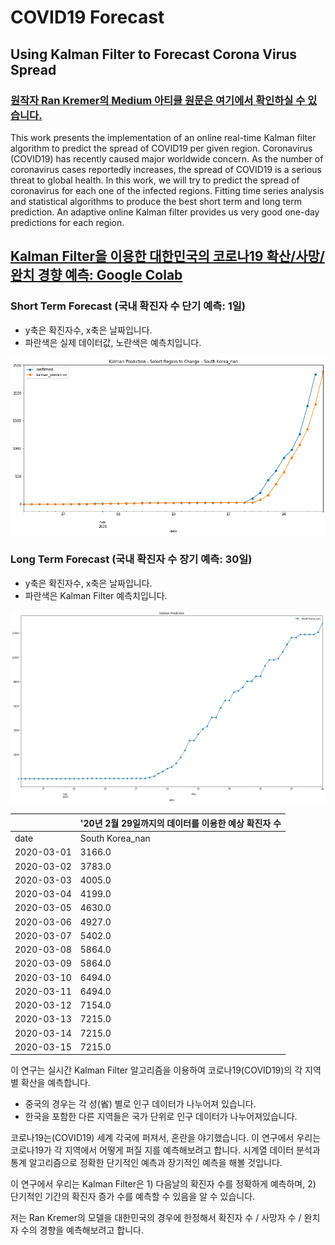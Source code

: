 # COVID19 Forecast



## Using Kalman Filter to Forecast Corona Virus Spread
### [원작자 Ran Kremer의 Medium 아티클 원문은 여기에서 확인하실 수 있습니다.](https://medium.com/@rank23/using-kalman-filter-to-predict-corona-virus-spread-72d91b74cc8)

This work presents the implementation of an online real-time Kalman filter algorithm to predict the spread of COVID19 per given region.
Coronavirus (COVID19) has recently caused major worldwide concern.
As the number of coronavirus cases reportedly increases, the spread of COVID19 is a serious threat to global health. 
In this work, we will try to predict the spread of coronavirus for each one of the infected regions. 
Fitting time series analysis and statistical algorithms to produce the best short term and long term prediction. 
An adaptive online Kalman filter provides us very good one-day predictions for each region.

## [Kalman Filter을 이용한 대한민국의 코로나19 확산/사망/완치 경향 예측: Google Colab](https://colab.research.google.com/drive/1xC3R-vq-P4jthhOPMaMP-Bq6R7gOplsH)

### Short Term Forecast (국내 확진자 수 단기 예측: 1일)

- y축은 확진자수, x축은 날짜입니다.
- 파란색은 실제 데이터값, 노란색은 예측치입니다. 

![200228_shortterm](200228_shortterm.png)

### Long Term Forecast (국내 확진자 수 장기 예측: 30일)

- y축은 확진자수, x축은 날짜입니다.
- 파란색은 Kalman Filter 예측치입니다.

![200229Prediction](200229Prediction.png)

|            | '20년 2월 29일까지의 데이터를 이용한 예상 확진자 수 |
| :--------- | :-------------------------------------------------- |
| date       | South Korea_nan                                     |
| 2020-03-01 | 3166.0                                              |
| 2020-03-02 | 3783.0                                              |
| 2020-03-03 | 4005.0                                              |
| 2020-03-04 | 4199.0                                              |
| 2020-03-05 | 4630.0                                              |
| 2020-03-06 | 4927.0                                              |
| 2020-03-07 | 5402.0                                              |
| 2020-03-08 | 5864.0                                              |
| 2020-03-09 | 5864.0                                              |
| 2020-03-10 | 6494.0                                              |
| 2020-03-11 | 6494.0                                              |
| 2020-03-12 | 7154.0                                              |
| 2020-03-13 | 7215.0                                              |
| 2020-03-14 | 7215.0                                              |
| 2020-03-15 | 7215.0                                              |



이 연구는 실시간 Kalman Filter 알고리즘을 이용하여 코로나19(COVID19)의 각 지역 별 확산을 예측합니다. 

* 중국의 경우는 각 성(省) 별로 인구 데이터가 나누어져 있습니다.
* 한국을 포함한 다른 지역들은 국가 단위로 인구 데이터가 나누어져있습니다.

코로나19는(COVID19) 세계 각국에 퍼져서, 혼란을 야기했습니다. 
이 연구에서 우리는 코로나19가 각 지역에서 어떻게 퍼질 지를 예측해보려고 합니다. 시계열 데이터 분석과 통계 알고리즘으로 정확한 단기적인 예측과 장기적인 예측을 해볼 것입니다.

이 연구에서 우리는 Kalman Filter은 1) 다음날의 확진자 수를 정확하게 예측하며, 2) 단기적인 기간의 확진자 증가 수를 예측할 수 있음을 알 수 있습니다. 

저는 Ran Kremer의 모델을 대한민국의 경우에 한정해서 확진자 수 / 사망자 수 / 완치자 수의 경향을 예측해보려고 합니다. 
